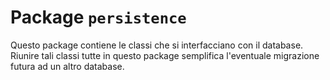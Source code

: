 # Package `persistence`

Questo package contiene le classi che si interfacciano con il database.
Riunire tali classi tutte in questo package semplifica l'eventuale
migrazione futura ad un altro database.
